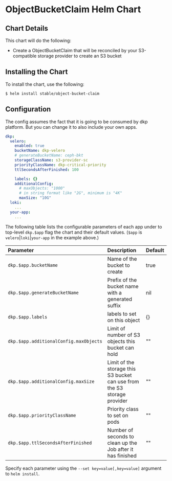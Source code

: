 # ObjectBucketClaim Helm Chart

## Chart Details

This chart will do the following:

* Create a ObjectBucketClaim that will be reconciled by your S3-compatible storage provider to create an S3 bucket

## Installing the Chart

To install the chart, use the following:

```console
$ helm install stable/object-bucket-claim
```

## Configuration

The config assumes the fact that it is going to be consumed by dkp platform. But you can change it to also include your own apps.

```yaml
dkp:
  velero:
    enabled: true
    bucketName: dkp-velero
    # generateBucketName: ceph-bkt
    storageClassName: s3-provider-sc
    priorityClassName: dkp-critical-priority
    ttlSecondsAfterFinished: 100

    labels: {}
    additionalConfig:
      # maxObjects: "1000"
      # in string format like "2G", minimum is "4K"
      maxSize: "10G"  
  loki:
    ...
  your-app:
    ...
```

The following table lists the configurable parameters of each app under to top-level `dkp.$app` flag the chart and
their default values. (`$app` is `velero`|`loki`|`your-app` in the example above.)

| Parameter                              | Description                                                              | Default |
|:---------------------------------------|:-------------------------------------------------------------------------|:--------|
| `dkp.$app.bucketName`                  | Name of the bucket to create                                             | true    |
| `dkp.$app.generateBucketName`          | Prefix of the bucket name with a generated suffix                        | nil     |
| `dkp.$app.labels`                      | labels to set on this object                                             | {}      |
| `dkp.$app.additionalConfig.maxObjects` | Limit of number of S3 objects this bucket can hold                       | ""      |
| `dkp.$app.additionalConfig.maxSize`    | Limit of the storage this S3 bucket can use from the S3 storage provider | ""      |
| `dkp.$app.priorityClassName`           | Priority class to set on pods                                            | ""      |
| `dkp.$app.ttlSecondsAfterFinished`     | Number of seconds to clean up the Job after it has finished              | ""      |

Specify each parameter using the `--set key=value[,key=value]` argument to
`helm install`.
